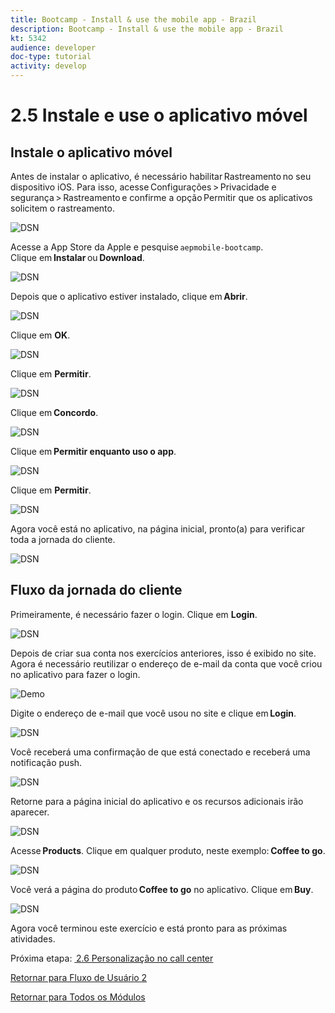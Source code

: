 ```yaml
---
title: Bootcamp - Install & use the mobile app - Brazil
description: Bootcamp - Install & use the mobile app - Brazil
kt: 5342
audience: developer
doc-type: tutorial
activity: develop
---
```

# 2.5 Instale e use o aplicativo móvel


## Instale o aplicativo móvel

Antes de instalar o aplicativo, é necessário habilitar Rastreamento no seu dispositivo iOS. Para isso, acesse Configurações > Privacidade e segurança > Rastreamento e confirme a opção Permitir que os aplicativos solicitem o rastreamento.

![DSN](./../uc3/images/app4.png)

Acesse a App Store da Apple e pesquise `aepmobile-bootcamp`.  
Clique em **Instalar** ou **Download**.

![DSN](./../uc3/images/app1.png)

Depois que o aplicativo estiver instalado, clique em **Abrir**.

![DSN](./../uc3/images/app2.png)

Clique em **OK**.

![DSN](./../uc3/images/app9.png)

Clique em **Permitir**.

![DSN](./../uc3/images/app3.png)

Clique em **Concordo**. 

![DSN](./../uc3/images/app7.png)

Clique em **Permitir enquanto uso o app**. 

![DSN](./../uc3/images/app8.png)

Clique em **Permitir**.

![DSN](./../uc3/images/app5.png)

Agora você está no aplicativo, na página inicial, pronto(a) para verificar toda a jornada do cliente. 

![DSN](./../uc3/images/app12.png)

## Fluxo da jornada do cliente 

Primeiramente, é necessário fazer o login. Clique em **Login**.

![DSN](./../uc3/images/app13.png)

Depois de criar sua conta nos exercícios anteriores, isso é exibido no site. Agora é necessário reutilizar o endereço de e-mail da conta que você criou no aplicativo para fazer o login.
  
![Demo](./../uc3/images/pv1.png)

Digite o endereço de e-mail que você usou no site e clique em **Login**. 

![DSN](./../uc3/images/app14.png)

Você receberá uma confirmação de que está conectado e receberá uma notificação push. 

![DSN](./../uc3/images/app15.png)

Retorne para a página inicial do aplicativo e os recursos adicionais irão aparecer. 

![DSN](./../uc3/images/app17.png)

Acesse **Products**. Clique em qualquer produto, neste exemplo: **Coffee to go**. 

![DSN](./images/app19.png)

Você verá a página do produto **Coffee to go** no aplicativo. Clique em **Buy**. 

![DSN](./images/app20.png)

Agora você terminou este exercício e está pronto para as próximas atividades.

Próxima etapa: [ 2.6 Personalização no call center](./ex6.md)

[Retornar para Fluxo de Usuário 2](./uc2.md)

[Retornar para Todos os Módulos](../../overview.md)
